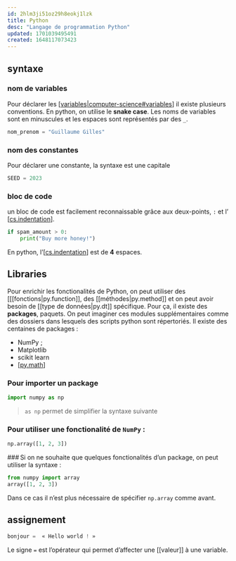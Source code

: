 ```yaml
---
id: 2hlm3ji51oz29h8eokj1lzk
title: Python
desc: "Langage de programmation Python"
updated: 1701039495491
created: 1648117073423
---
```


## syntaxe

### nom de variables

Pour déclarer les [[variables|computer-science#variables]] il existe plusieurs conventions. En
python, on utilise le **snake case**. Les noms de variables sont en minuscules et
les espaces sont représentés par des `_`.

```python
nom_prenom = "Guillaume Gilles"
```

### nom des constantes

Pour déclarer une constante, la syntaxe est une capitale

```python
SEED = 2023
```

### bloc de code

un bloc de code est facilement reconnaissable grâce aux deux-points, `:` et l’
[[cs.indentation]].

```python
if spam_amount > 0:
    print("Buy more honey!")
```

En python, l’[[cs.indentation]] est de **4** espaces.

## Libraries

Pour enrichir les fonctionalités de Python, on peut utiliser des [[[fonctions|py.function]], des [[méthodes|py.method]] et on peut avoir besoin de [[type de données|py.dt]] spécifique. Pour ça, il existe des **packages**, paquets. On peut imaginer ces modules supplémentaires comme des dossiers dans lesquels des scripts python sont répertoriés. Il existe des centaines de packages :

- NumPy ;
- Matplotlib
- scikit learn
- [[py.math]]

### Pour importer un package

```python
import numpy as np
```

> `as np` permet de simplifier la syntaxe suivante

### Pour utiliser une fonctionalité de `NumPy` :

```python
np.array([1, 2, 3])
```

### Si on ne souhaite que quelques fonctionalités d’un package, on peut utiliser la syntaxe :

```python
from numpy import array
array([1, 2, 3])
```

Dans ce cas il n’est plus nécessaire de spécifier `np.array` comme avant.

## assignement

```python
bonjour =  « Hello world ! »
```

Le signe `=` est l’opérateur qui permet d’affecter une [[valeur]] à une variable.

[//begin]: # "Autogenerated link references for markdown compatibility"
[variables|computer-science#variables]: variables.md "Variables"
[cs.indentation]: cs.indentation.md "indentation"
[py.math]: py.math.md "Math"
[//end]: # "Autogenerated link references"
